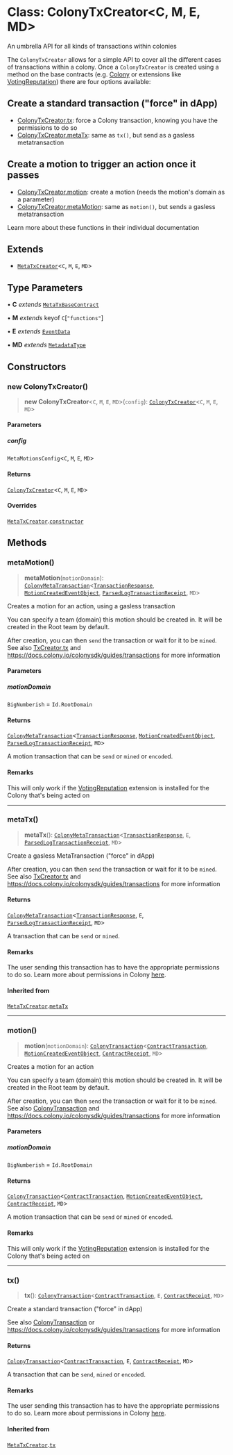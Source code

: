 # Class: ColonyTxCreator\<C, M, E, MD\>

An umbrella API for all kinds of transactions within colonies

The `ColonyTxCreator` allows for a simple API to cover all the different cases of transactions within a colony. Once a `ColonyTxCreator` is created using a method on the base contracts (e.g. [Colony](Colony.md) or extensions like [VotingReputation](VotingReputation.md)) there are four options available:

## Create a standard transaction ("force" in dApp)

- [ColonyTxCreator.tx](ColonyTxCreator.md#tx): force a Colony transaction, knowing you have the permissions to do so
- [ColonyTxCreator.metaTx](ColonyTxCreator.md#metatx): same as `tx()`, but send as a gasless metatransaction

## Create a motion to trigger an action once it passes

- [ColonyTxCreator.motion](ColonyTxCreator.md#motion): create a motion (needs the motion's domain as a parameter)
- [ColonyTxCreator.metaMotion](ColonyTxCreator.md#metamotion): same as `motion()`, but sends a gasless metatransaction

Learn more about these functions in their individual documentation

## Extends

- [`MetaTxCreator`](MetaTxCreator.md)\<`C`, `M`, `E`, `MD`\>

## Type Parameters

• **C** *extends* [`MetaTxBaseContract`](../interfaces/MetaTxBaseContract.md)

• **M** *extends* keyof `C`\[`"functions"`\]

• **E** *extends* [`EventData`](../interfaces/EventData.md)

• **MD** *extends* [`MetadataType`](../enumerations/MetadataType.md)

## Constructors

### new ColonyTxCreator()

> **new ColonyTxCreator**\<`C`, `M`, `E`, `MD`\>(`config`): [`ColonyTxCreator`](ColonyTxCreator.md)\<`C`, `M`, `E`, `MD`\>

#### Parameters

##### config

`MetaMotionsConfig`\<`C`, `M`, `E`, `MD`\>

#### Returns

[`ColonyTxCreator`](ColonyTxCreator.md)\<`C`, `M`, `E`, `MD`\>

#### Overrides

[`MetaTxCreator`](MetaTxCreator.md).[`constructor`](MetaTxCreator.md#constructors)

## Methods

### metaMotion()

> **metaMotion**(`motionDomain`): [`ColonyMetaTransaction`](../interfaces/ColonyMetaTransaction.md)\<[`TransactionResponse`](../interfaces/TransactionResponse.md), [`MotionCreatedEventObject`](../namespaces/VotingReputationEvents/interfaces/MotionCreatedEventObject.md), [`ParsedLogTransactionReceipt`](../interfaces/ParsedLogTransactionReceipt.md), `MD`\>

Creates a motion for an action, using a gasless transaction

You can specify a team (domain) this motion should be created in. It will be created in the Root team by default.

After creation, you can then `send` the transaction or wait for it to be `mined`.
See also [TxCreator.tx](TxCreator.md#tx) and https://docs.colony.io/colonysdk/guides/transactions for more information

#### Parameters

##### motionDomain

`BigNumberish` = `Id.RootDomain`

#### Returns

[`ColonyMetaTransaction`](../interfaces/ColonyMetaTransaction.md)\<[`TransactionResponse`](../interfaces/TransactionResponse.md), [`MotionCreatedEventObject`](../namespaces/VotingReputationEvents/interfaces/MotionCreatedEventObject.md), [`ParsedLogTransactionReceipt`](../interfaces/ParsedLogTransactionReceipt.md), `MD`\>

A motion transaction that can be `send` or `mined` or `encode`d.

#### Remarks

This will only work if the [VotingReputation](VotingReputation.md) extension is installed for the Colony that's being acted on

***

### metaTx()

> **metaTx**(): [`ColonyMetaTransaction`](../interfaces/ColonyMetaTransaction.md)\<[`TransactionResponse`](../interfaces/TransactionResponse.md), `E`, [`ParsedLogTransactionReceipt`](../interfaces/ParsedLogTransactionReceipt.md), `MD`\>

Create a gasless MetaTransaction ("force" in dApp)

After creation, you can then `send` the transaction or wait for it to be `mined`.
See also [TxCreator.tx](TxCreator.md#tx) and https://docs.colony.io/colonysdk/guides/transactions for more information

#### Returns

[`ColonyMetaTransaction`](../interfaces/ColonyMetaTransaction.md)\<[`TransactionResponse`](../interfaces/TransactionResponse.md), `E`, [`ParsedLogTransactionReceipt`](../interfaces/ParsedLogTransactionReceipt.md), `MD`\>

A transaction that can be `send` or `mined`.

#### Remarks

The user sending this transaction has to have the appropriate permissions to do so. Learn more about permissions in Colony [here](/develop/dev-learning/permissions).

#### Inherited from

[`MetaTxCreator`](MetaTxCreator.md).[`metaTx`](MetaTxCreator.md#metatx)

***

### motion()

> **motion**(`motionDomain`): [`ColonyTransaction`](../interfaces/ColonyTransaction.md)\<[`ContractTransaction`](../interfaces/ContractTransaction.md), [`MotionCreatedEventObject`](../namespaces/VotingReputationEvents/interfaces/MotionCreatedEventObject.md), [`ContractReceipt`](../interfaces/ContractReceipt.md), `MD`\>

Creates a motion for an action

You can specify a team (domain) this motion should be created in. It will be created in the Root team by default.

After creation, you can then `send` the transaction or wait for it to be `mined`.
See also [ColonyTransaction](../interfaces/ColonyTransaction.md) and https://docs.colony.io/colonysdk/guides/transactions for more information

#### Parameters

##### motionDomain

`BigNumberish` = `Id.RootDomain`

#### Returns

[`ColonyTransaction`](../interfaces/ColonyTransaction.md)\<[`ContractTransaction`](../interfaces/ContractTransaction.md), [`MotionCreatedEventObject`](../namespaces/VotingReputationEvents/interfaces/MotionCreatedEventObject.md), [`ContractReceipt`](../interfaces/ContractReceipt.md), `MD`\>

A motion transaction that can be `send` or `mined` or `encode`d.

#### Remarks

This will only work if the [VotingReputation](VotingReputation.md) extension is installed for the Colony that's being acted on

***

### tx()

> **tx**(): [`ColonyTransaction`](../interfaces/ColonyTransaction.md)\<[`ContractTransaction`](../interfaces/ContractTransaction.md), `E`, [`ContractReceipt`](../interfaces/ContractReceipt.md), `MD`\>

Create a standard transaction ("force" in dApp)

See also [ColonyTransaction](../interfaces/ColonyTransaction.md) or https://docs.colony.io/colonysdk/guides/transactions for more information

#### Returns

[`ColonyTransaction`](../interfaces/ColonyTransaction.md)\<[`ContractTransaction`](../interfaces/ContractTransaction.md), `E`, [`ContractReceipt`](../interfaces/ContractReceipt.md), `MD`\>

A transaction that can be `send`, `mined` or `encode`d.

#### Remarks

The user sending this transaction has to have the appropriate permissions to do so. Learn more about permissions in Colony [here](/develop/dev-learning/permissions).

#### Inherited from

[`MetaTxCreator`](MetaTxCreator.md).[`tx`](MetaTxCreator.md#tx)
